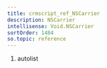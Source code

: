 ```yaml
---
title: crmscript_ref_NSCarrier
description: NSCarrier
intellisense: Void.NSCarrier
sortOrder: 1484
so.topic: reference
---
```







1. autolist

